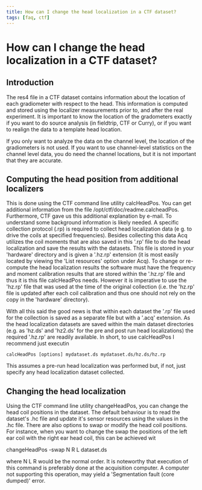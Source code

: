 ```yaml
---
title: How can I change the head localization in a CTF dataset?
tags: [faq, ctf]
---
```


# How can I change the head localization in a CTF dataset?

## Introduction

The res4 file in a CTF dataset contains information about the location of each gradiometer with respect to the head. This information is computed and stored using the localizer measurements prior to, and after the real experiment. It is important to know the location of the gradometers exactly if you want to do source analysis (in fieldtrip, CTF or Curry), or if you want to realign the data to a template head location.

If you only want to analyze the data on the channel level, the location of the gradiometers is not used. If you want to use channel-level statistics on the channel level data, you do need the channel locations, but it is not important that they are accurate.

## Computing the head position from additional localizers

This is done using the CTF command line utility calcHeadPos. You can get additional information from the file /opt/ctf/doc/readme.calcheadPos. Furthermore, CTF gave us this additional explanation by e-mail.
To understand some background information is likely needed. A specific collection protocol (.rp) is required to collect head localization data (e g. to drive the coils at specified frequencies). Besides collecting this data Acq utilizes the coil moments that are also saved in this '.rp' file to do the head localization and save the results with the datasets. This file is stored in your 'hardware' directory and is given a '.hz.rp' extension (it is most easily located by viewing the 'List resources' option under Acq).
To change or re-compute the head localization results the software must have the frequency and moment calibration results that are stored within the '.hz.rp' file and thus it is this file calcHeadPos needs. However it is imperative to use the 'hz.rp' file that was used at the time of the original collection (i.e. the 'hz.rp' file is updated after each coil calibration and thus one should not rely on the copy in the 'hardware' directory).

With all this said the good news is that within each dataset the '.rp' file used for the collection is saved as a separate file but with a '.acq' extension. As the head localization datasets are saved within the main dataset directories (e.g. as 'hz.ds' and 'hz2.ds' for the pre and post run head localizations) the required '.hz.rp' are readily available. In short, to use calcHeadPos I recommend just executin

    calcHeadPos [options] mydataset.ds mydataset.ds/hz.ds/hz.rp

This assumes a pre-run head localization was performed but, if not, just specify any head localization dataset collected.

## Changing the head localization

Using the CTF command line utility changeHeadPos, you can change the head coil positions in the dataset. The default behaviour is to read the dataset's .hc file and update it's sensor resources using the values in the .hc file. There are also options to swap or modify the head coil positions. For instance, when you want to change the swap the positions of the left ear coil with the right ear head coil, this can be achieved wit

changeHeadPos -swap N R L dataset.ds

where N L R would be the normal order. It is noteworthy that execution of this command is preferably done at the acquisition computer. A computer not supporting this operation, may yield a 'Segmentation fault (core dumped)' error.
